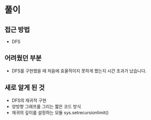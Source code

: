 풀이
====
접근 방법
----------------------
* DFS

어려웠던 부분
----------------------
* DFS를 구현했을 때 처음에 효율적이지 못하게 짰는지 시간 초과가 났습니다.  

새로 알게 된 것
----------------------
* DFS의 재귀적 구현
* 양방향 그래프를 그리는 짧은 코드 방식
* 재귀의 깊이를 설정하는 모듈 sys.setrecursionlimit()
